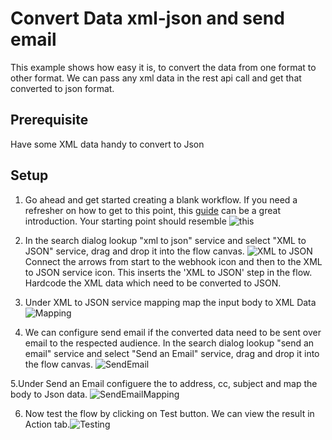 # Convert Data xml-json and send email

This example shows how easy it is,  to convert the data from one format to other format. We can pass any xml data in the rest api call and get that converted to json format.

## Prerequisite
Have some XML data handy to convert to Json


## Setup

1. Go ahead and get started creating a blank workflow. If you need a refresher on how to get to this point, this [guide](https://docs.webmethods.io/workflow-building-blocks/creating-first-workflow) can be a great introduction. Your starting point should resemble ![this]()

2. In the search dialog lookup "xml to json" service and select "XML to JSON" service, drag and drop it into the flow canvas. ![XML to JSON]() Connect the arrows from start to the webhook icon and then to the XML to JSON service icon. This inserts the 'XML to JSON' step in the flow. Hardcode the XML data which need to be converted to JSON.

3. Under XML to JSON service mapping map the input body to XML Data ![Mapping]()

4. We can configure send email if the converted data need to be sent over email to the respected audience. In the search dialog lookup "send an email" service and select "Send an Email" service, drag and drop it into the flow canvas. ![SendEmail]()

5.Under Send an Email configuere the to address, cc, subject and map the body to Json data. ![SendEmailMapping]()

6. Now test the flow by clicking on Test button. We can view the result in Action tab.![Testing]()




